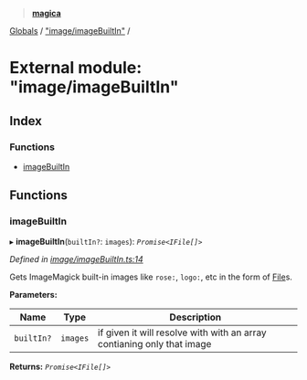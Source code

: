 > **[magica](../README.md)**

[Globals](../README.md) / ["image/imageBuiltIn"](_image_imagebuiltin_.md) /

# External module: "image/imageBuiltIn"

## Index

### Functions

* [imageBuiltIn](_image_imagebuiltin_.md#imagebuiltin)

## Functions

###  imageBuiltIn

▸ **imageBuiltIn**(`builtIn?`: `images`): *`Promise<IFile[]>`*

*Defined in [image/imageBuiltIn.ts:14](https://github.com/cancerberoSgx/magica/blob/8ec8971/src/image/imageBuiltIn.ts#L14)*

Gets ImageMagick built-in images like `rose:`, `logo:`, etc in the form of [File](../classes/_file_file_.file.md)s.

**Parameters:**

Name | Type | Description |
------ | ------ | ------ |
`builtIn?` | `images` | if given it will resolve with with an array contianing only that image  |

**Returns:** *`Promise<IFile[]>`*